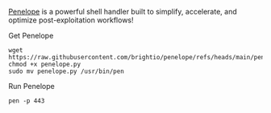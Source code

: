 [Penelope](https://github.com/brightio/penelope) is a powerful shell handler built to simplify, accelerate, and optimize post-exploitation workflows!

Get Penelope
```
wget https://raw.githubusercontent.com/brightio/penelope/refs/heads/main/penelope.py
chmod +x penelope.py
sudo mv penelope.py /usr/bin/pen
```
Run Penelope
```
pen -p 443
```